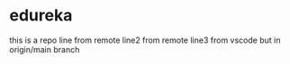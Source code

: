 # edureka
this is a repo
line from remote
line2 from remote
line3 from vscode but in origin/main branch
